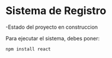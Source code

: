 <h1> Sistema de Registro </h1>
-Estado del proyecto en construccion

Para ejecutar el sistema, debes poner:

```npm install react```
